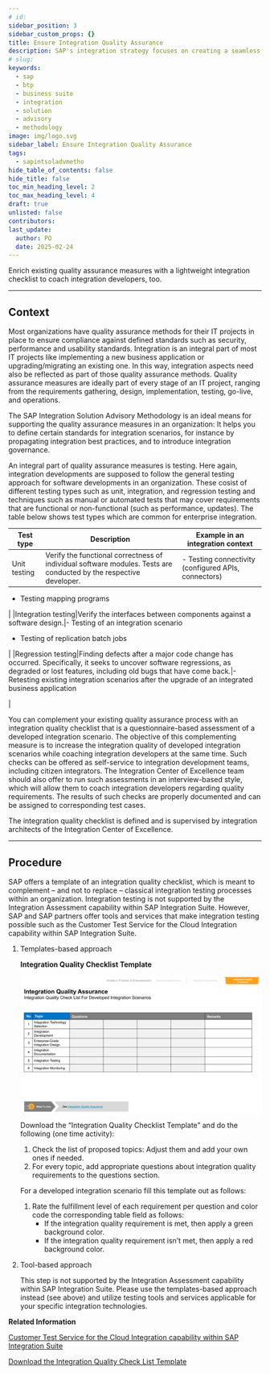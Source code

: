 ```yaml
---
# id: 
sidebar_position: 3
sidebar_custom_props: {}
title: Ensure Integration Quality Assurance
description: SAP's integration strategy focuses on creating a seamless, intelligent suite of business applications by integrating end-to-end processes across SAP, partner, and third-party solutions, aiming to accelerate innovation and deliver significant business value. A key component of this strategy is the SAP Integration Solution Advisory Methodology, which provides a comprehensive framework for defining, documenting, and executing enterprise integration strategies, covering both technical and organizational aspects, and can be adapted to various integration technologies and organizational needs.
# slug: 
keywords:
  - sap
  - btp
  - business suite
  - integration
  - solution
  - advisory
  - methodology
image: img/logo.svg
sidebar_label: Ensure Integration Quality Assurance
tags:
  - sapintsoladvmetho
hide_table_of_contents: false
hide_title: false
toc_min_heading_level: 2
toc_max_heading_level: 4
draft: true
unlisted: false
contributors:
last_update:
  author: PO
  date: 2025-02-24
---
```


<!-- loio510460779ea2460ca158d78e1747dc66 -->

Enrich existing quality assurance measures with a lightweight integration checklist to coach integration developers, too.

***

<a name="loio510460779ea2460ca158d78e1747dc66__section_egd_rks_swb"/>

## Context

Most organizations have quality assurance methods for their IT projects in place to ensure compliance against defined standards such as security, performance and usability standards. Integration is an integral part of most IT projects like implementing a new business application or upgrading/migrating an existing one. In this way, integration aspects need also be reflected as part of those quality assurance methods. Quality assurance measures are ideally part of every stage of an IT project, ranging from the requirements gathering, design, implementation, testing, go-live, and operations.

The SAP Integration Solution Advisory Methodology is an ideal means for supporting the quality assurance measures in an organization: It helps you to define certain standards for integration scenarios, for instance by propagating integration best practices, and to introduce integration governance.

An integral part of quality assurance measures is testing. Here again, integration developments are supposed to follow the general testing approach for software developments in an organization. These cosist of different testing types such as unit, integration, and regression testing and techniques such as manual or automated tests that may cover requirements that are functional or non-functional \(such as performance, updates\). The table below shows test types which are common for enterprise integration.

|Test type|Description|Example in an integration context|
|---------|-----------|---------------------------------|
|Unit testing|Verify the functional correctness of individual software modules. Tests are conducted by the respective developer.|-   Testing connectivity \(configured APIs, connectors\)
-   Testing mapping programs

|
|Integration testing|Verify the interfaces between components against a software design.|-   Testing of an integration scenario
-   Testing of replication batch jobs

|
|Regression testing|Finding defects after a major code change has occurred. Specifically, it seeks to uncover software regressions, as degraded or lost features, including old bugs that have come back.|-   Retesting existing integration scenarios after the upgrade of an integrated business application

|

You can complement your existing quality assurance process with an integration quality checklist that is a questionnaire-based assessment of a developed integration scenario. The objective of this complementing measure is to increase the integration quality of developed integration scenarios while coaching integration developers at the same time. Such checks can be offered as self-service to integration development teams, including citizen integrators. The Integration Center of Excellence team should also offer to run such assessments in an interview-based style, which will allow them to coach integration developers regarding quality requirements. The results of such checks are properly documented and can be assigned to corresponding test cases.

The integration quality checklist is defined and is supervised by integration architects of the Integration Center of Excellence.

***

<a name="loio510460779ea2460ca158d78e1747dc66__section_lj2_dls_swb"/>

## Procedure

SAP offers a template of an integration quality checklist, which is meant to complement – and not to replace – classical integration testing processes within an organization. Integration testing is not supported by the Integration Assessment capability within SAP Integration Suite. However, SAP and SAP partners offer tools and services that make integration testing possible such as the Customer Test Service for the Cloud Integration capability within SAP Integration Suite.

1.  Templates-based approach

      
      
    **Integration Quality Checklist Template**

    ![](images/loio2d808465093b45b990912f8dc1e34360_LowRes.png "Integration Quality Checklist Template")

    Download the “Integration Quality Checklist Template” and do the following \(one time activity\):

    1.  Check the list of proposed topics: Adjust them and add your own ones if needed.
    2.  For every topic, add appropriate questions about integration quality requirements to the questions section.

    For a developed integration scenario fill this template out as follows:

    1.  Rate the fulfillment level of each requirement per question and color code the corresponding table field as follows:
        -   If the integration quality requirement is met, then apply a green background color.
        -   If the integration quality requirement isn’t met, then apply a red background color.


2.  Tool-based approach

    This step is not supported by the Integration Assessment capability within SAP Integration Suite. Please use the templates-based approach instead \(see above\) and utilize testing tools and services applicable for your specific integration technologies.


**Related Information**  


[Customer Test Service for the Cloud Integration capability within SAP Integration Suite](https://help.sap.com/docs/CLOUD_INTEGRATION/368c481cd6954bdfa5d0435479fd4eaf/756967bd4de24001b6aae504c7468662.html?q=test%20service&locale=en-US)

[Download the Integration Quality Check List Template](https://d.dam.sap.com/a/vVPmYe5?rc=10)

